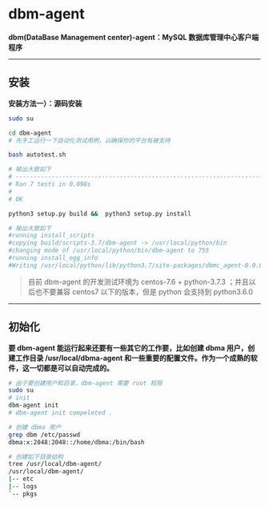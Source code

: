 # dbm-agent
  **dbm(DataBase Management center)-agent：MySQL 数据库管理中心客户端程序**

  ---

## 安装
   **安装方法一）：源码安装**
   ```bash
   sudo su

   cd dbm-agent
   # 先手工运行一下自动化测试用例，以确保你的平台有被支持

   bash autotest.sh

   # 输出大致如下
   # ----------------------------------------------------------------------
   # Ran 7 tests in 0.098s
   # 
   # OK

   python3 setup.py build &&  python3 setup.py install

   # 输出大致如下
   #running install_scripts
   #copying build/scripts-3.7/dbm-agent -> /usr/local/python/bin
   #changing mode of /usr/local/python/bin/dbm-agent to 755
   #running install_egg_info
   #Writing /usr/local/python/lib/python3.7/site-packages/dbmc_agent-0.0.0.0-py3.7.egg-info   
   ```
   >目前 dbm-agent 的开发测试环境为 centos-7.6 + python-3.7.3 ；并且以后也不要兼容 centos7 以下的版本，但是 python 会支持到 python3.6.0
   ---

## 初始化
   **要 dbm-agent 能运行起来还要有一些其它的工作要，比如创建 dbma 用户，创建工作目录 /usr/local/dbma-agent 和一些重要的配置文件。作为一个成熟的软件，这一切都是可以自动完成的。**
   ```bash
   # 由于要创建用户和目录，dbm-agent 需要 root 权限
   sudo su
   # init 
   dbm-agent init
   # dbm-agent init compeleted .

   # 创建 dbma 用户
   grep dbm /etc/passwd    
   dbma:x:2048:2048::/home/dbma:/bin/bash
   
   # 创建如下目录结构
   tree /usr/local/dbm-agent/
   /usr/local/dbm-agent/
   |-- etc
   |-- logs
   `-- pkgs
   ```